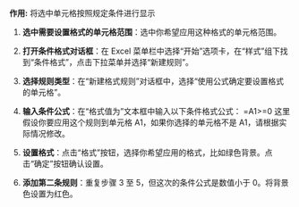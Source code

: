 **作用:**
	将选中单元格按照规定条件进行显示

1. **选中需要设置格式的单元格范围**：选中你希望应用这种格式的单元格范围。
    
2. **打开条件格式对话框**：在 Excel 菜单栏中选择“开始”选项卡，在“样式”组下找到“条件格式”，点击下拉菜单并选择“新建规则”。
    
3. **选择规则类型**：在“新建格式规则”对话框中，选择“使用公式确定要设置格式的单元格”。
    
4. **输入条件公式**：在“格式值为”文本框中输入以下条件格式公式：
	=A1>=0
    这里假设你要应用这个规则到单元格 A1，如果你选择的单元格不是 A1，请根据实际情况修改。
    
5. **设置格式**：点击“格式”按钮，选择你希望应用的格式，比如绿色背景。点击“确定”按钮确认设置。
    
6. **添加第二条规则**：重复步骤 3 至 5，但这次的条件公式是数值小于 0。将背景色设置为红色。